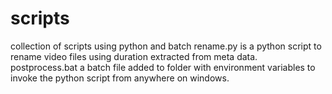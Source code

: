 # scripts
collection of scripts using python and batch 
rename.py is a python script to rename video files using duration extracted from meta data.
postprocess.bat a batch file added to folder with environment variables to invoke the python script from anywhere on windows.
